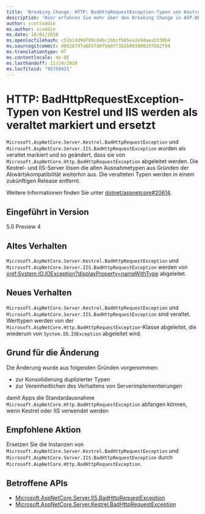 ```yaml
---
title: 'Breaking Change: HTTP: BadHttpRequestException-Typen von Kestrel und IIS werden als veraltet markiert und ersetzt'
description: 'Hier erfahren Sie mehr über den Breaking Change in ASP.NET Core 5.0 mit dem Titel „HTTP: BadHttpRequestException-Typen von Kestrel und IIS werden als veraltet markiert und ersetzt'
author: scottaddie
ms.author: scaddie
ms.date: 10/01/2020
ms.openlocfilehash: c51b1dd9d708c04bc1bbcfb65ea2e9daea5330b4
ms.sourcegitcommit: d8020797a6657d0fbbdff362b80300815f682f94
ms.translationtype: HT
ms.contentlocale: de-DE
ms.lasthandoff: 11/24/2020
ms.locfileid: "95759421"
---
```

# <a name="http-kestrel-and-iis-badhttprequestexception-types-marked-obsolete-and-replaced"></a>HTTP: BadHttpRequestException-Typen von Kestrel und IIS werden als veraltet markiert und ersetzt

`Microsoft.AspNetCore.Server.Kestrel.BadHttpRequestException` und `Microsoft.AspNetCore.Server.IIS.BadHttpRequestException` wurden als veraltet markiert und so geändert, dass sie von `Microsoft.AspNetCore.Http.BadHttpRequestException` abgeleitet werden. Die Kestrel- und IIS-Server lösen die alten Ausnahmetypen aus Gründen der Abwärtskompatibilität weiterhin aus. Die veralteten Typen werden in einem zukünftigen Release entfernt.

Weitere Informationen finden Sie unter [dotnet/aspnetcore#20614](https://github.com/dotnet/aspnetcore/issues/20614).

## <a name="version-introduced"></a>Eingeführt in Version

5.0 Preview 4

## <a name="old-behavior"></a>Altes Verhalten

`Microsoft.AspNetCore.Server.Kestrel.BadHttpRequestException` und `Microsoft.AspNetCore.Server.IIS.BadHttpRequestException` werden von <xref:System.IO.IOException?displayProperty=nameWithType> abgeleitet.

## <a name="new-behavior"></a>Neues Verhalten

`Microsoft.AspNetCore.Server.Kestrel.BadHttpRequestException` und `Microsoft.AspNetCore.Server.IIS.BadHttpRequestException` sind veraltet. Werttypen werden von der `Microsoft.AspNetCore.Http.BadHttpRequestException`-Klasse abgeleitet, die wiederum von `System.IO.IOException` abgeleitet wird.

## <a name="reason-for-change"></a>Grund für die Änderung

Die Änderung wurde aus folgenden Gründen vorgenommen:

* zur Konsolidierung duplizierter Typen
* zur Vereinheitlichen des Verhaltens von Serverimplementierungen

damit Apps die Standardausnahme `Microsoft.AspNetCore.Http.BadHttpRequestException` abfangen können, wenn Kestrel oder IIS verwendet werden

## <a name="recommended-action"></a>Empfohlene Aktion

Ersetzen Sie die Instanzen von `Microsoft.AspNetCore.Server.Kestrel.BadHttpRequestException` und `Microsoft.AspNetCore.Server.IIS.BadHttpRequestException` durch `Microsoft.AspNetCore.Http.BadHttpRequestException`.

## <a name="affected-apis"></a>Betroffene APIs

- [Microsoft.AspNetCore.Server.IIS.BadHttpRequestException](/dotnet/api/microsoft.aspnetcore.server.iis.badhttprequestexception?view=aspnetcore-3.1)
- [Microsoft.AspNetCore.Server.Kestrel.BadHttpRequestException](/dotnet/api/microsoft.aspnetcore.server.kestrel.badhttprequestexception?view=aspnetcore-1.1)

<!--

### Category

ASP.NET Core

### Affected APIs

- `T:Microsoft.AspNetCore.Server.IIS.BadHttpRequestException`
- `T:Microsoft.AspNetCore.Server.Kestrel.BadHttpRequestException`

-->
